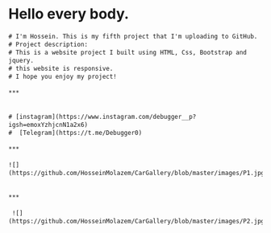   # Hello every body. 
	# I'm Hossein. This is my fifth project that I'm uploading to GitHub.
	# Project description:
	# This is a website project I built using HTML, Css, Bootstrap and jquery.
	# this website is responsive.
	# I hope you enjoy my project!

	***


	# [instagram](https://www.instagram.com/debugger__p?igsh=emoxYzhjcnN1a2x6)
	#  [Telegram](https://t.me/Debugger0)

	***
	 
	![](https://github.com/HosseinMolazem/CarGallery/blob/master/images/P1.jpg)


	***

	 ![](https://github.com/HosseinMolazem/CarGallery/blob/master/images/P2.jpg)
